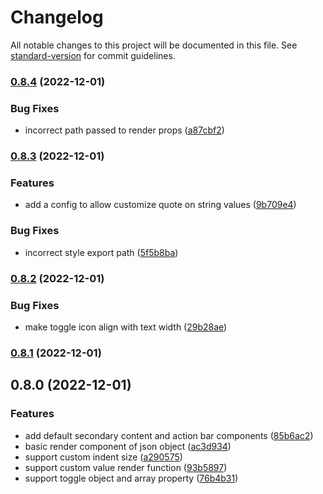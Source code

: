 # Changelog

All notable changes to this project will be documented in this file. See [standard-version](https://github.com/conventional-changelog/standard-version) for commit guidelines.

### [0.8.4](https://github.com/otakustay/react-json-view/compare/v0.8.3...v0.8.4) (2022-12-01)


### Bug Fixes

* incorrect path passed to render props ([a87cbf2](https://github.com/otakustay/react-json-view/commit/a87cbf23eb4fd9e93f91ebb5a05ecaeef5850ea8))

### [0.8.3](https://github.com/otakustay/react-json-view/compare/v0.8.2...v0.8.3) (2022-12-01)


### Features

* add a config to allow customize quote on string values ([9b709e4](https://github.com/otakustay/react-json-view/commit/9b709e4c1fbc1219187c00702b7086148bb8d226))


### Bug Fixes

* incorrect style export path ([5f5b8ba](https://github.com/otakustay/react-json-view/commit/5f5b8baa228f002bb4938d0bf1bf0863b99a5bae))

### [0.8.2](https://github.com/otakustay/react-json-view/compare/v0.8.1...v0.8.2) (2022-12-01)


### Bug Fixes

* make toggle icon align with text width ([29b28ae](https://github.com/otakustay/react-json-view/commit/29b28ae990858babd5dc68bb5ee7c8ce145d7fee))

### [0.8.1](https://github.com/otakustay/react-json-view/compare/v0.8.0...v0.8.1) (2022-12-01)

## 0.8.0 (2022-12-01)


### Features

* add default secondary content and action bar components ([85b6ac2](https://github.com/otakustay/react-json-view/commit/85b6ac22f783cd694e9117619a3c9fc9b000473d))
* basic render component of json object ([ac3d934](https://github.com/otakustay/react-json-view/commit/ac3d934b96002953b7603f107d143ad6e8e55aa0))
* support custom indent size ([a290575](https://github.com/otakustay/react-json-view/commit/a2905759d7b4a84d07f1582e58b0277a91c87854))
* support custom value render function ([93b5897](https://github.com/otakustay/react-json-view/commit/93b58971ce1535811bff9becdfeadd26d71b34f2))
* support toggle object and array property ([76b4b31](https://github.com/otakustay/react-json-view/commit/76b4b318a81349882b467385bfec55b055fee423))
